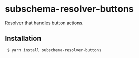 subschema-resolver-buttons
===
Resolver that handles button actions.

## Installation
```sh
 $ yarn install subschema-resolver-buttons
```
